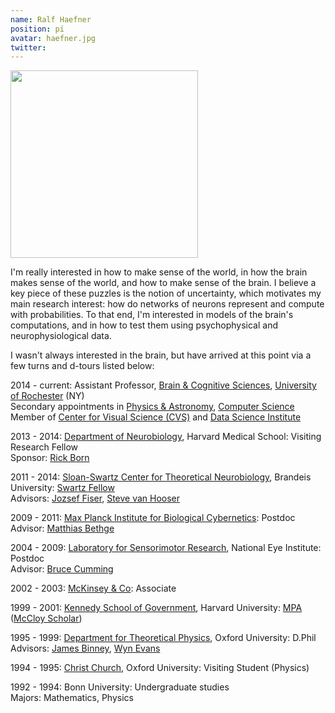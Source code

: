 ```yaml
---
name: Ralf Haefner
position: pi
avatar: haefner.jpg
twitter: 
---
```


<img width="300" src="{{site.baseurl}}/images/people/haefner.jpg" data-action="zoom">

I'm really interested in how to make sense of the world, in how the brain makes sense of the world, and how to make sense of the brain. I believe a key piece of these puzzles is the notion of uncertainty, which motivates my main research interest: how do networks of neurons represent and compute with probabilities. To that end, I'm interested in models of the brain's computations, and in how to test them using psychophysical and neurophysiological data.

I wasn't always interested in the brain, but have arrived at this point via a few turns and d-tours listed below:

2014 - current: Assistant Professor, [Brain & Cognitive Sciences](http://www.bcs.rochester.edu/), [University of Rochester](http://www.rochester.edu/) (NY)  
Secondary appointments in [Physics & Astronomy](http://www.pas.rochester.edu/), [Computer Science](https://cs.rochester.edu)   
Member of [Center for Visual Science (CVS)](https://www.cvs.rochester.edu/) and [Data Science Institute](http://www.sas.rochester.edu/dsc/)

2013 - 2014: [Department of Neurobiology](http://neuro.med.harvard.edu/), Harvard Medical School: Visiting Research Fellow    
Sponsor: [Rick Born](http://www.hms.harvard.edu/bss/neuro/bornlab/)

2011 - 2014: [Sloan-Swartz Center for Theoretical Neurobiology](http://www.bio.brandeis.edu/sloan/), Brandeis University: [Swartz Fellow](http://www.theswartzfoundation.org/)   
Advisors: [Jozsef Fiser](http://cognitivescience.ceu.hu/profiles/faculty/jozsef_fiser), [Steve van Hooser](https://sites.google.com/site/vanhooserlab/)

2009 - 2011: [Max Planck Institute for Biological Cybernetics](http://kyb.mpg.de/): Postdoc    
Advisor: [Matthias Bethge](http://bethgelab.org/people/)

2004 - 2009: [Laboratory for Sensorimotor Research](http://www.nei.nih.gov/intramural/lsr.asp), National Eye Institute: Postdoc   
Advisor: [Bruce Cumming](https://nei.nih.gov/intramural/lsr/cumming/cumming)

2002 - 2003: [McKinsey & Co](http://www.mckinsey.com/): Associate  

1999 - 2001: [Kennedy School of Government](http://www.hks.harvard.edu/), Harvard University: [MPA](http://www.hks.harvard.edu/degrees/masters/mpa) ([McCloy Scholar](http://mccloys.org/))

1995 - 1999: [Department for Theoretical Physics](http://www2.physics.ox.ac.uk/research/rudolf-peierls-centre-for-theoretical-physics), Oxford University: D.Phil    
Advisors: [James Binney](http://www2.physics.ox.ac.uk/contacts/people/binney), [Wyn Evans](http://www.ast.cam.ac.uk/~nwe/)

1994 - 1995: [Christ Church](http://www.chch.ox.ac.uk/), Oxford University: Visiting Student (Physics)

1992 - 1994: Bonn University: Undergraduate studies    
Majors: Mathematics, Physics 
